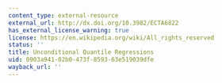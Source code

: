 ```yaml
---
content_type: external-resource
external_url: http://dx.doi.org/10.3982/ECTA6822
has_external_license_warning: true
license: https://en.wikipedia.org/wiki/All_rights_reserved
status: ''
title: Unconditional Quantile Regressions
uid: 0903a941-02b0-473f-8593-63e519039dfe
wayback_url: ''
---
```

